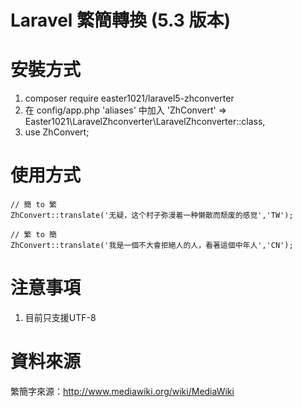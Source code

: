 Laravel 繁簡轉換 (5.3 版本)
===============

# 安裝方式

1. composer require easter1021/laravel5-zhconverter
2. 在 config/app.php 'aliases' 中加入 'ZhConvert' => Easter1021\LaravelZhconverter\LaravelZhconverter::class,
3. use ZhConvert;

# 使用方式

```
// 簡 to 繁
ZhConvert::translate('无疑，这个村子弥漫着一种懒散而颓废的感觉','TW');

// 繁 to 簡
ZhConvert::translate('我是一個不大會拒絕人的人，看著這個中年人','CN');
```

# 注意事項

1. 目前只支援UTF-8

# 資料來源

繁簡字來源：http://www.mediawiki.org/wiki/MediaWiki
